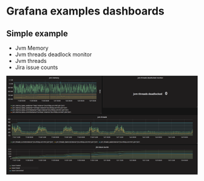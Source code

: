 # Grafana examples dashboards

## Simple example

* Jvm Memory
* Jvm threads deadlock monitor
* Jvm threads
* Jira issue counts

![image](img/dashboard-example.png)